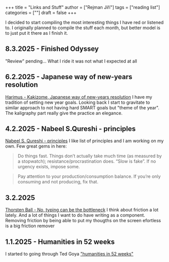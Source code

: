 +++
title = "Links and Stuff"
author = ["Rejman Jiří"]
tags = ["reading list"]
categories = [""]
draft = false
+++

I decided to start compiling the most interesting things I have red or listened to. I originally planned to compile the stuff each month, but better model is to just put it there as I finish it.  


## 8.3.2025 - Finished Odyssey
"Review" pending... What I ride it was not what I expected at all
## 6.2.2025 - Japanese way of new-years resolution

 [Harimus - Kakizome, Japanese way of new-years resolution](https://harimus.github.io//2025/01/02/kakizome.html)  I have my tradition of setting new year goals. Looking back I start to gravitate to similar approach to not having hard SMART goals but "theme of the year". The kaligraphy part really give the practice an elegance.

## 4.2.2025 - Nabeel S.Qureshi - principles
 [Nabeel S. Qureshi - principles](https://nabeelqu.substack.com/p/principles)  I like list of principles and I am working on my own. Few great gems in here:
 >Do things fast. Things don’t actually take much time (as measured by a stopwatch); resistance/procrastination does. “Slow is fake”. If no urgency exists, impose some.

 > Pay attention to your production/consumption balance. If you’re only consuming and not producing, fix that.
 > 
## 3.2.2025
 [Thorsten Ball - No, typing can be the bottleneck](https://thorstenball.com/blog/2020/09/01/typing-can-be-the-bottleneck/) I think about friction a lot lately. And a lot of things I want to do have writing as a component. Removing friction by being able to put my thougths on the screen efortless is a big friction remover
## 1.1.2025 - Humanities in 52 weeks
I started to going through Ted Goya ["humanities in 52 weeks"](https://www.honest-broker.com/p/can-you-really-learn-the-humanities)


 


